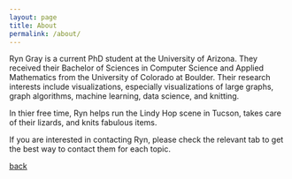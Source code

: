 ```yaml
---
layout: page
title: About
permalink: /about/
---
```



Ryn Gray is a current PhD student at the University of Arizona. They received their Bachelor of Sciences in Computer Science and Applied Mathematics from the University of Colorado at Boulder.  Their research interests include visualizations, especially visualizations of large graphs, graph algorithms, machine learning, data science, and knitting.  

In thier free time, Ryn helps run the Lindy Hop scene in Tucson, takes care of their lizards, and knits fabulous items.

If you are interested in contacting Ryn, please check the relevant tab to get the best way to contact them for each topic.


[back](https://ryngray.github.io)

